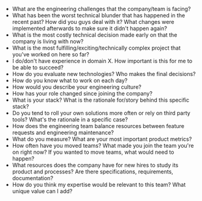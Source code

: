 -   What are the engineering challenges that the company/team is facing?
-   What has been the worst technical blunder that has happened in the recent past? How did you guys deal with it? What changes were implemented afterwards to make sure it didn't happen again?
-   What is the most costly technical decision made early on that the company is living with now?
-   What is the most fulfilling/exciting/technically complex project that you've worked on here so far?
-   I do/don't have experience in domain X. How important is this for me to be able to succeed?
-   How do you evaluate new technologies? Who makes the final decisions?
-   How do you know what to work on each day?
-   How would you describe your engineering culture?
-   How has your role changed since joining the company?
-   What is your stack? What is the rationale for/story behind this specific stack?
-   Do you tend to roll your own solutions more often or rely on third party tools? What's the rationale in a specific case?
-   How does the engineering team balance resources between feature requests and engineering maintenance?
-   What do you measure? What are your most important product metrics?
-   How often have you moved teams? What made you join the team you're on right now? If you wanted to move teams, what would need to happen?
-   What resources does the company have for new hires to study its product and processes? Are there specifications, requirements, documentation?
-   How do you think my expertise would be relevant to this team? What unique value can I add?
